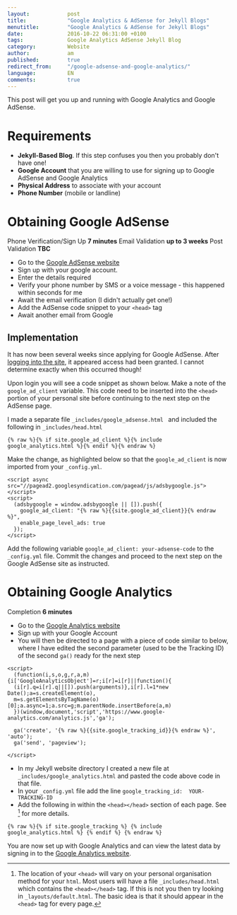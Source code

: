 ```yaml
---
layout:            post
title:             "Google Analytics & AdSense for Jekyll Blogs"
menutitle:         "Google Analytics & AdSense for Jekyll Blogs"
date:              2016-10-22 06:31:00 +0100
tags:              Google Analytics AdSense Jekyll Blog
category:          Website
author:            am
published:         true
redirect_from:     "/google-adsense-and-google-analytics/"
language:          EN
comments:          true
---
```


This post will get you up and running with Google Analytics and Google AdSense. 

# Requirements

 - **Jekyll-Based Blog**. If this step confuses you then you probably don't have one!
 - **Google Account** that you are willing to use for signing up to Google AdSense and Google Analytics
 - **Physical Address** to associate with your account
 - **Phone Number** (mobile or landline)


# Obtaining Google AdSense

Phone Verification/Sign Up  **7 minutes**
Email Validation                    **up to 3 weeks**
Post Validation                     **TBC**

 - Go to the [Google AdSense website](https://www.google.co.uk/intl/en/adsense/start/)
 - Sign up with your google account.
 - Enter the details required
 - Verify your phone number by SMS or a voice message - this happened within seconds for me
 - Await the email verification (I didn't actually get one!)
 - Add the AdSense code snippet to your `<head>` tag
 - Await another email from Google
 
## Implementation
 It has now been several weeks since applying for Google AdSense. After [logging into the site](https://www.google.com/adsense), it appeared access had been granted. I cannot determine exactly when this occurred though!
 
 Upon login you will see a code snippet as shown below. Make a note of the `google_ad_client` variable. This code need to be inserted into the `<head>` portion of your personal site before continuing to the next step on the AdSense page.

I made a separate file `_includes/google_adsense.html ` and included the following in `_includes/head.html`

<pre class="line-numbers language-liquid"><code>{% raw %}{% if site.google_ad_client %}{% include google_analytics.html %}{% endif %}{% endraw %} </code></pre>

Make the change, as highlighted below
 so that the `google_ad_client` is now imported from your `_config.yml`.
 
<pre data-line="4" class="line-numbers language-javascript"><code>&lt;script async src="//pagead2.googlesyndication.com/pagead/js/adsbygoogle.js">&lt;/script&gt;
&lt;script&gt;
  (adsbygoogle = window.adsbygoogle || []).push({
    google_ad_client: "{% raw %}{{site.google_ad_client}}{% endraw %}",
    enable_page_level_ads: true
  });
&lt;/script&gt;</code></pre>
 
 Add the following variable `google_ad_client: your-adsense-code` to the `_config.yml` file. Commit the changes and proceed to the next step on the Google AdSense site as instructed.
 
# Obtaining Google Analytics
Completion                      **6 minutes**

 - Go to the [Google Analytics website](https://analytics.google.com/analytics/web/)
 - Sign up with your Google Account
 - You will then be directed to a page with a piece of code similar to below, where I have edited the second parameter (used to be the Tracking ID) of the second `ga()` ready for the next step
 
<pre data-line="7" class="line-numbers language-javascript"><code>&lt;script&gt;
  (function(i,s,o,g,r,a,m){i['GoogleAnalyticsObject']=r;i[r]=i[r]||function(){
  (i[r].q=i[r].q||[]).push(arguments)},i[r].l=1*new Date();a=s.createElement(o),
  m=s.getElementsByTagName(o)[0];a.async=1;a.src=g;m.parentNode.insertBefore(a,m)
  })(window,document,'script','https://www.google-analytics.com/analytics.js','ga');
  
  ga('create', '{% raw %}{{site.google_tracking_id}}{% endraw %}', 'auto'); 
  ga('send', 'pageview');
  
&lt;/script&gt;
</code></pre>

 - In my Jekyll website directory I created a new file at `_includes/google_analytics.html` and pasted the code above code in that file.
 - In your `_config.yml` file add the line `google_tracking_id:  YOUR-TRACKING-ID`
 - Add the following in within the `<head></head>` section of each page. See [^1] for more details.

<pre class="line-numbers language-jekyll"><code>{% raw %}{% if site.google_tracking %} {% include google_analytics.html %} {% endif %} {% endraw %}
</code></pre>

You are now set up with Google Analytics and can view the latest data by signing in to the [Google Analytics website](https://analytics.google.com/analytics/web/).

[^1]: The location of your `<head>` will vary on your personal organisation method for your `html`. Most users will have a file `_includes/head.html` which contains the `<head></head>` tag. If this is not you then try looking in `_layouts/default.html`. The basic idea is that it should appear in the `<head>` tag for every page.
